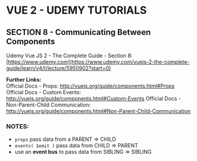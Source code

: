 # VUE 2 - UDEMY TUTORIALS #

## SECTION 8 - Communicating Between Components ##
Udemy Vue JS 2 - The Complete Guide - Section 8:   [https://www.udemy.com](https://www.udemy.com/vuejs-2-the-complete-guide/learn/v4/t/lecture/5950902?start=0)

**Further Links:**  
Official Docs - Props: http://vuejs.org/guide/components.html#Props
Official Docs - Custom Events: http://vuejs.org/guide/components.html#Custom-Events
Official Docs - Non-Parent-Child Communication: http://vuejs.org/guide/components.html#Non-Parent-Child-Communication

### NOTES: ###
- `props` pass data from a PARENT => CHILD
- `events( $emit )` pass data from CHILD => PARENT
- use an **event bus** to pass data from SIBLING => SIBLING
